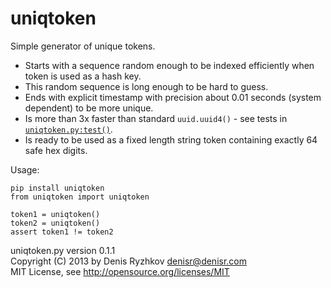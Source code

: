 uniqtoken
=========

Simple generator of unique tokens.

* Starts with a sequence random enough to be indexed efficiently when token is used as a hash key.
* This random sequence is long enough to be hard to guess.
* Ends with explicit timestamp with precision about 0.01 seconds (system dependent) to be more unique.
* Is more than 3x faster than standard `uuid.uuid4()` - see tests in [`uniqtoken.py:test()`](https://github.com/denis-ryzhkov/uniqtoken/blob/master/uniqtoken.py#L41).
* Is ready to be used as a fixed length string token containing exactly 64 safe hex digits.

Usage:

    pip install uniqtoken
    from uniqtoken import uniqtoken

    token1 = uniqtoken()
    token2 = uniqtoken()
    assert token1 != token2

uniqtoken.py version 0.1.1  
Copyright (C) 2013 by Denis Ryzhkov <denisr@denisr.com>  
MIT License, see http://opensource.org/licenses/MIT
